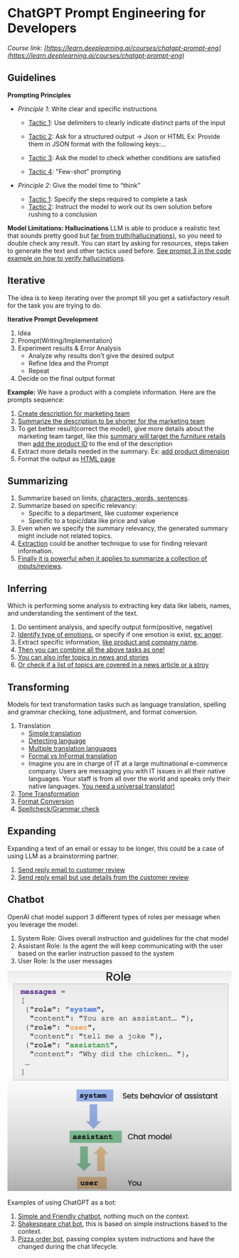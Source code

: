 # ChatGPT Prompt Engineering for Developers
*Course link: [https://learn.deeplearning.ai/courses/chatgpt-prompt-eng](https://learn.deeplearning.ai/courses/chatgpt-prompt-eng)*


## Guidelines

**Prompting Principles**

* *Principle 1*: Write clear and specific instructions
    * [Tactic 1](./guidelines/p1_tactic_1.py): Use delimiters to clearly indicate distinct parts of the input

    * [Tactic 2](./guidelines/p1_tactic_2.py): Ask for a structured output -> Json or HTML Ex: Provide them in JSON format with the following keys:...

    * [Tactic 3](./guidelines/p1_tactic_3.py): Ask the model to check whether conditions are satisfied

    * [Tactic 4](./guidelines/p1_tactic_4.py): "Few-shot" prompting

* *Principle 2*: Give the model time to “think”
    * [Tactic 1](./guidelines/p2_tactic_1.py): Specify the steps required to complete a task
    * [Tactic 2](./guidelines/p2_tactic_2.py): Instruct the model to work out its own solution before rushing to a conclusion

**Model Limitations: Hallucinations**
LLM is able to produce a realistic text that sounds pretty good but [far from truth(hallucinations)](./guidelines/hallucination.py), so you need to double check any result. You can start by asking for resources, steps taken to generate the text and other tactics used before. [See prompt 3 in the code example on how to verify hallucinations](./guidelines/hallucination.py).


## Iterative
The idea is to keep iterating over the prompt till you get a satisfactory result for the task you are trying to do.

**Iterative Prompt Development**
1. Idea
2. Prompt(Writing/Implementation)
3. Experiment results & Error Analysis
    * Analyze why results don't give the desired output
    * Refine Idea and the Prompt
    * Repeat
4. Decide on the final output format

**Example:**
We have a product with a complete information. Here are the prompts sequence:
1. [Create description for marketing team](./iterative/first_run.py)
2. [Summarize the description to be shorter for the marketing team](./iterative/short_desc.py)
3. To get better result(correct the model), give more details about the marketing team target, like this [summary will target the furniture retails](./iterative/desc_intended_audience.py) then [add the product ID](./iterative/desc_audience_prod_id.py) to the end of the description
4. Extract more details needed in the summary. Ex: [add product dimension](./iterative/desc_product_dimension.py)
5. Format the output as [HTML page](./iterative/desc_product_dimension_html.py)


## Summarizing
1. Summarize based on limits, [characters, words, sentences](./summarizing/limits.py).
2. Summarize based on specific relevancy:
    * Specific to a department, like customer experience
    * Specific to a topic/data like price and value
3. Even when we specify the summary relevancy, the generated summary might include not related topics.
4. [Extraction](./summarizing/extract.py) could be another technique to use for finding relevant information.
5. [Finally it is powerful when it applies to summarize a collection of inputs/reviews](./summarizing/summarize_multiple_reviews.py).


## Inferring
Which is performing some analysis to extracting key data like labels, names, and understanding the sentiment of the text.
1. Do sentiment analysis, and specify output form(positive, negative)
2. [Identify type of emotions](./inferring/type_of_emotions.py), or specify if one emotion is exist, [ex: anger](./inferring/identify_anger.py).
3. Extract specific information, [like product and company name](./inferring/extract_names.py).
4. [Then you can combine all the above tasks as one!](./inferring/multiple_tasks.py)
5. [You can also infer topics in news and stories](./inferring/extract_topics.py)
6. [Or check if a list of topics are covered in a news article or a stroy](./inferring/verify_topics.py)


## Transforming
Models for text transformation tasks such as language translation, spelling and grammar checking, tone adjustment, and format conversion.

1. Translation
    * [Simple translation](./transforming/simple_translation.py)
    * [Detecting language](./transforming/detect_language.py)
    * [Multiple translation languages](./transforming/multiple_translation.py)
    * [Formal vs InFormal translation](./transforming/formal_informal_translation.py)
    * Imagine you are in charge of IT at a large multinational e-commerce company. Users are messaging you with IT issues in all their native languages. Your staff is from all over the world and speaks only their native languages. [You need a universal translator!](./transforming/universal_translator.py)
2. [Tone Transformation](./transforming/tone.py)
3. [Format Conversion](./transforming/format_conversion.py)
4. [Spellcheck/Grammar check](./transforming/spellcheck.py)


## Expanding
Expanding a text of an email or essay to be longer, this could be a case of using LLM as a brainstorming partner.

1. [Send reply email to customer review](./expanding/send_reply_email.py)
2. [Send reply email but use details from the customer review](./expanding/send_reply_emial_with_details.py)


## Chatbot

OpenAI chat model support 3 different types of roles per message when you leverage the model:
1. System Role: Gives overall instruction and guidelines for the chat model
2. Assistant Role: Is the agent the will keep communicating with the user based on the earlier instruction passed to the system
3. User Role: Is the user messages

![alt text](./chatbot/img/chatmodel.png?raw=true)

Examples of using ChatGPT as a bot:
1. [Simple and Friendly chatbot](./chatbot/friendly_chatbot.py), nothing much on the context.
2. [Shakespeare chat bot](./chatbot/shakespeare.py), this is based on simple instructions based to the context.
3. [Pizza order bot](./chatbot/orderbot.py), passing complex system instructions and have the changed during the chat lifecycle.
